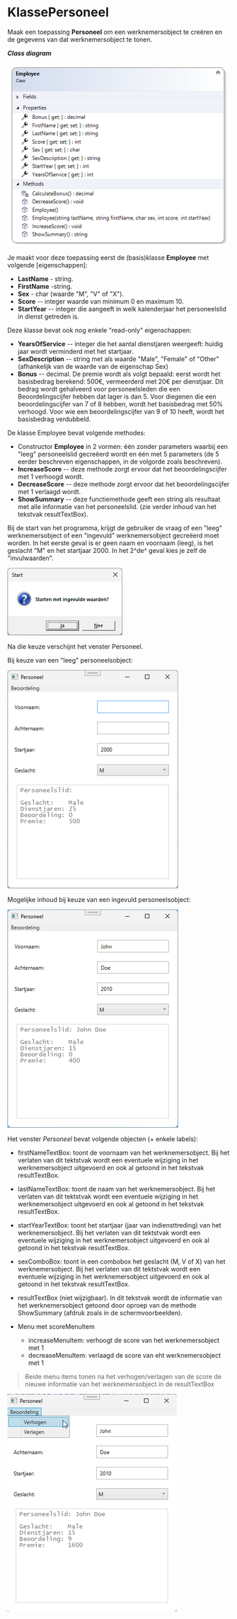 # KlassePersoneel

Maak een toepassing **Personeel** om een werknemersobject te
creëren en de gegevens van dat werknemersobject te tonen.

***Class diagram***

![klasse diagram](./media/EmployeeDiagram.png)

Je maakt voor deze toepassing eerst de (basis)klasse **Employee** met
volgende [eigenschappen]:

-   **LastName** - string.
-   **FirstName** -string.
-   **Sex** - char (waarde "M", "V" of "X").
-   **Score** -- integer waarde van minimum 0 en maximum 10.
-   **StartYear** -- integer die aangeeft in welk kalenderjaar het
    personeelslid in dienst getreden is.

Deze klasse bevat ook nog enkele "read-only" eigenschappen:

-   **YearsOfService** -- integer die het aantal dienstjaren weergeeft:
    huidig jaar wordt verminderd met het startjaar.
-   **SexDescription** -- string met als waarde "Male", "Female" of "Other" (afhankelijk van de waarde van de eigenschap Sex)
-   **Bonus** -- decimal. De premie wordt als volgt bepaald: eerst
    wordt het basisbedrag berekend: 500€, vermeerderd met 20€ per
    dienstjaar. Dit bedrag wordt gehalveerd voor personeelsleden die een
    Beoordelingscijfer hebben dat lager is dan 5. Voor diegenen die een
    beoordelingscijfer van 7 of 8 hebben, wordt het basisbedrag met 50%
    verhoogd. Voor wie een beoordelingscijfer van 9 of 10 heeft, wordt
    het basisbedrag verdubbeld.

De klasse Employee bevat volgende methodes:

-   Constructor **Employee** in 2 vormen: één zonder parameters waarbij
    een "leeg" personeelslid gecreëerd wordt en één met 5 parameters (de
    5 eerder beschreven eigenschappen, in de volgorde zoals beschreven).
-   **IncreaseScore** -- deze methode zorgt ervoor dat het
    beoordelingscijfer met 1 verhoogd wordt.
-   **DecreaseScore** -- deze methode zorgt ervoor dat het
    beoordelingscijfer met 1 verlaagd wordt.
-   **ShowSummary** -- deze functiemethode geeft een string als
    resultaat met alle informatie van het personeelslid. (zie verder
    inhoud van het tekstvak resultTextBox).

Bij de start van het programma, krijgt de gebruiker de vraag of een
"leeg" werknemersobject of een "ingevuld" werknemersobject gecreëerd
moet worden. In het eerste geval is er geen naam en voornaam (leeg), is
het geslacht "M" en het startjaar 2000. In het 2^de^ geval kies je zelf
de "invulwaarden".

![messagebox](./media/question.png)

Na die keuze verschijnt het venster Personeel.

Bij keuze van een "leeg" personeelsobject:

![venster met lege waarden](./media/empty.png)

Mogelijke inhoud bij keuze van een ingevuld personeelsobject:

![venster met standaard waarden](./media/defaultdata.png)

Het venster *Personeel* bevat volgende objecten (+ enkele
labels):

-   firstNameTextBox: toont de voornaam van het werknemersobject. Bij het
    verlaten van dit tektstvak wordt een eventuele wijziging in het
    werknemersobject uitgevoerd en ook al getoond in het tekstvak
    resultTextBox.

-   lastNameTextBox: toont de naam van het werknemersobject. Bij het verlaten
    van dit tektstvak wordt een eventuele wijziging in het
    werknemersobject uitgevoerd en ook al getoond in het tekstvak
    resultTextBox.

-   startYearTextBox: toont het startjaar (jaar van indiensttreding) van het
    werknemersobject. Bij het verlaten van dit tektstvak wordt een
    eventuele wijziging in het werknemersobject uitgevoerd en ook al
    getoond in het tekstvak resultTextBox.

-   sexComboBox: toont in een combobox het geslacht (M, V of X) van het
    werknemersobject. Bij het verlaten van dit tektstvak wordt een
    eventuele wijziging in het werknemersobject uitgevoerd en ook al
    getoond in het tekstvak resultTextBox.

-   resultTextBox (niet wijzigbaar). In dit tekstvak wordt de informatie
    van het werknemersobject getoond door oproep van de methode
    ShowSummary (afdruk zoals in de schermvoorbeelden).

-   Menu met scoreMenuItem
    - increaseMenuItem: verhoogt de score van het werknemersobject met 1
    - decreaseMenuItem: verlaagd de score van eht werknemersobject met 1

 > Beide menu items tonen na het verhogen/verlagen van de score de nieuwe informatie van het werknemersobject in de resultTextBox

![voorbeeld met menu items](./media/menu.png)